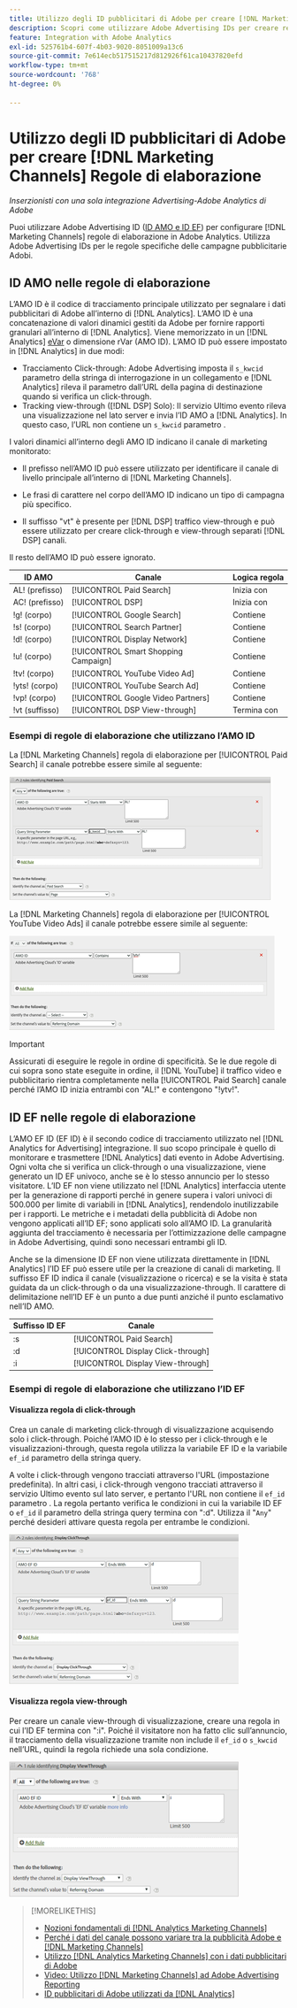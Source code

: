 ```yaml
---
title: Utilizzo degli ID pubblicitari di Adobe per creare [!DNL Marketing Channels] Regole
description: Scopri come utilizzare Adobe Advertising IDs per creare regole di elaborazione per [!DNL Analytics Marketing Channels].
feature: Integration with Adobe Analytics
exl-id: 525761b4-607f-4b03-9020-8051009a13c6
source-git-commit: 7e614ecb517515217d812926f61ca10437820efd
workflow-type: tm+mt
source-wordcount: '768'
ht-degree: 0%

---
```


# Utilizzo degli ID pubblicitari di Adobe per creare [!DNL Marketing Channels] Regole di elaborazione

*Inserzionisti con una sola integrazione Advertising-Adobe Analytics di Adobe*

Puoi utilizzare Adobe Advertising ID ([ID AMO e ID EF](../ids.md)) per configurare [!DNL Marketing Channels] regole di elaborazione in Adobe Analytics. Utilizza Adobe Advertising IDs per le regole specifiche delle campagne pubblicitarie Adobi.

## ID AMO nelle regole di elaborazione

L’AMO ID è il codice di tracciamento principale utilizzato per segnalare i dati pubblicitari di Adobe all’interno di [!DNL Analytics]. L’AMO ID è una concatenazione di valori dinamici gestiti da Adobe per fornire rapporti granulari all’interno di [!DNL Analytics]. Viene memorizzato in un [!DNL Analytics] [eVar](https://experienceleague.adobe.com/docs/analytics/components/dimensions/evar.html) o dimensione rVar (AMO ID). L’AMO ID può essere impostato in [!DNL Analytics] in due modi:

* Tracciamento Click-through: Adobe Advertising imposta il `s_kwcid` parametro della stringa di interrogazione in un collegamento e [!DNL Analytics] rileva il parametro dall’URL della pagina di destinazione quando si verifica un click-through.
* Tracking view-through ([!DNL DSP] Solo): Il servizio Ultimo evento rileva una visualizzazione nel lato server e invia l’ID AMO a [!DNL Analytics]. In questo caso, l’URL non contiene un `s_kwcid` parametro .

I valori dinamici all’interno degli AMO ID indicano il canale di marketing monitorato:

* Il prefisso nell’AMO ID può essere utilizzato per identificare il canale di livello principale all’interno di [!DNL Marketing Channels].

* Le frasi di carattere nel corpo dell’AMO ID indicano un tipo di campagna più specifico.

* Il suffisso &quot;vt&quot; è presente per [!DNL DSP] traffico view-through e può essere utilizzato per creare click-through e view-through separati [!DNL DSP] canali.

Il resto dell’AMO ID può essere ignorato.

| ID AMO | Canale | Logica regola |
|--------|---------|--------------------|
| AL! (prefisso) | [!UICONTROL Paid Search] | Inizia con |
| AC! (prefisso) | [!UICONTROL DSP] | Inizia con |
| !g! (corpo) | [!UICONTROL Google Search] | Contiene |
| !s! (corpo) | [!UICONTROL Search Partner] | Contiene |
| !d! (corpo) | [!UICONTROL Display Network] | Contiene |
| !u! (corpo) | [!UICONTROL Smart Shopping Campaign] | Contiene |
| !tv! (corpo) | [!UICONTROL YouTube Video Ad] | Contiene |
| !yts! (corpo) | [!UICONTROL YouTube Search Ad] | Contiene |
| !vp! (corpo) | [!UICONTROL Google Video Partners] | Contiene |
| !vt (suffisso) | [!UICONTROL DSP View-through] | Termina con |

### Esempi di regole di elaborazione che utilizzano l’AMO ID

La [!DNL Marketing Channels] regola di elaborazione per [!UICONTROL Paid Search] il canale potrebbe essere simile al seguente:

![Esempio di [!UICONTROL Paid Search] regola](/help/integrations/assets/a4adc-mc-rule-paidsearch.png)

La [!DNL Marketing Channels] regola di elaborazione per [!UICONTROL YouTube Video Ads] il canale potrebbe essere simile al seguente:

![Esempio di [!UICONTROL YouTube Video Ads] regola](/help/integrations/assets/a4adc-mc-rule-youtube-video.png)

>[!IMPORTANT]
>
> Assicurati di eseguire le regole in ordine di specificità. Se le due regole di cui sopra sono state eseguite in ordine, il [!DNL YouTube] il traffico video e pubblicitario rientra completamente nella [!UICONTROL Paid Search] canale perché l’AMO ID inizia entrambi con &quot;AL!&quot; e contengono &quot;!ytv!&quot;.

## ID EF nelle regole di elaborazione

L’AMO EF ID (EF ID) è il secondo codice di tracciamento utilizzato nel [!DNL Analytics for Advertising] integrazione. Il suo scopo principale è quello di monitorare e trasmettere [!DNL Analytics] dati evento in Adobe Advertising. Ogni volta che si verifica un click-through o una visualizzazione, viene generato un ID EF univoco, anche se è lo stesso annuncio per lo stesso visitatore. L’ID EF non viene utilizzato nel [!DNL Analytics] interfaccia utente per la generazione di rapporti perché in genere supera i valori univoci di 500.000 per limite di variabili in [!DNL Analytics], rendendolo inutilizzabile per i rapporti. Le metriche e i metadati della pubblicità di Adobe non vengono applicati all’ID EF; sono applicati solo all’AMO ID. La granularità aggiunta del tracciamento è necessaria per l’ottimizzazione delle campagne in Adobe Advertising, quindi sono necessari entrambi gli ID.

Anche se la dimensione ID EF non viene utilizzata direttamente in [!DNL Analytics] l’ID EF può essere utile per la creazione di canali di marketing. Il suffisso EF ID indica il canale (visualizzazione o ricerca) e se la visita è stata guidata da un click-through o da una visualizzazione-through. Il carattere di delimitazione nell’ID EF è un punto a due punti anziché il punto esclamativo nell’ID AMO.

| Suffisso ID EF | Canale |
|-------|---------|
| :s | [!UICONTROL Paid Search] |
| :d | [!UICONTROL Display Click-through] |
| :i | [!UICONTROL Display View-through] |

### Esempi di regole di elaborazione che utilizzano l’ID EF

#### Visualizza regola di click-through

Crea un canale di marketing click-through di visualizzazione acquisendo solo i click-through. Poiché l’AMO ID è lo stesso per i click-through e le visualizzazioni-through, questa regola utilizza la variabile EF ID e la variabile `ef_id` parametro della stringa query.

A volte i click-through vengono tracciati attraverso l&#39;URL (impostazione predefinita). In altri casi, i click-through vengono tracciati attraverso il servizio Ultimo evento sul lato server, e pertanto l&#39;URL non contiene il `ef_id` parametro . La regola pertanto verifica le condizioni in cui la variabile ID EF o `ef_id` il parametro della stringa query termina con &quot;:d&quot;. Utilizza il &quot;`Any`&quot; perché desideri attivare questa regola per entrambe le condizioni.

![Esempio di regola di click-through della visualizzazione](/help/integrations/assets/a4adc-mc-rule-display-ct.png)

#### Visualizza regola view-through

Per creare un canale view-through di visualizzazione, creare una regola in cui l’ID EF termina con &quot;:i&quot;. Poiché il visitatore non ha fatto clic sull’annuncio, il tracciamento della visualizzazione tramite non include il `ef_id` o `s_kwcid` nell’URL, quindi la regola richiede una sola condizione.

![Esempio di regola di visualizzazione view-through](/help/integrations/assets/a4adc-mc-rule-display-vt.png)

>[!MORELIKETHIS]
>
>* [Nozioni fondamentali di [!DNL Analytics Marketing Channels]](mc-overview.md)
>* [Perché i dati del canale possono variare tra la pubblicità Adobe e [!DNL Marketing Channels]](mc-data-variances.md)
>* [Utilizzo [!DNL Analytics Marketing Channels] con i dati pubblicitari di Adobe](mc-ac-data.md)
>* [Video: Utilizzo [!DNL Marketing Channels] ad Adobe Advertising Reporting](https://experienceleague.adobe.com/docs/advertising-learn/tutorials/analytics/analytics-reporting-a4adc.html)
>* [ID pubblicitari di Adobe utilizzati da [!DNL Analytics]](/help/integrations/analytics/ids.md)

